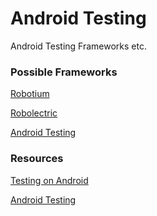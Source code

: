 Android Testing
===============

Android Testing Frameworks etc.

<h3>Possible Frameworks</h3>

<p><a href="http://code.google.com/p/robotium/">Robotium</a></p>
<p><a href="http://pivotal.github.com/robolectric">Robolectric</a></p>
<p><a href="http://developer.android.com/guide/topics/testing/testing_android.html">Android Testing</a></p>


<h3>Resources</h3>
<p><a href="http://de.slideshare.net/dtmilano/testing-on-android">Testing on Android</a></p>
<p><a href="http://www.vogella.com/articles/AndroidTesting/article.html">Android Testing</a></p>
